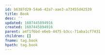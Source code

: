 ```yaml
---
id: b6387d29-54a6-42a7-aae3-a73455d42539
title: Book
desc: ''
updated: 1607445894916
created: 1607445894916
parent: a4f1f6bd-e6eb-4475-b3cc-71aba1cf7431
children: []
fname: tag.book
hpath: tag.book
---
```



